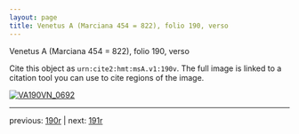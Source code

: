 ```yaml
---
layout: page
title: Venetus A (Marciana 454 = 822), folio 190, verso
---
```


Venetus A (Marciana 454 = 822), folio 190, verso

Cite this object as `urn:cite2:hmt:msA.v1:190v`.  The full image is linked to a citation tool you can use to cite regions of the image.

[![VA190VN_0692](http://www.homermultitext.org/iipsrv?IIIF=/project/homer/pyramidal/deepzoom/hmt/vaimg/2017a/VA190VN_0692.tif/full/800,/0/default.jpg)](http://www.homermultitext.org/ict2/?urn=urn:cite2:hmt:vaimg.2017a:VA190VN_0692) 

---

previous:  [190r](../190r/) | next: [191r](../191r/)